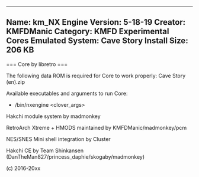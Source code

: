 -----------------------
Name: km_NX Engine
Version: 5-18-19
Creator: KMFDManic
Category: KMFD Experimental Cores
Emulated System: Cave Story
Install Size: 206 KB
-----------------------
=== Core by libretro ===

The following data ROM is required for Core to work properly:
Cave Story (en).zip

Available executables and arguments to run Core:
- /bin/nxengine <rom> <clover_args>

Hakchi module system by madmonkey

RetroArch Xtreme + HMODS maintained by KMFDManic/madmonkey/pcm

NES/SNES Mini shell integration by Cluster

Hakchi CE by Team Shinkansen (DanTheMan827/princess_daphie/skogaby/madmonkey)

(c) 2016-20xx
